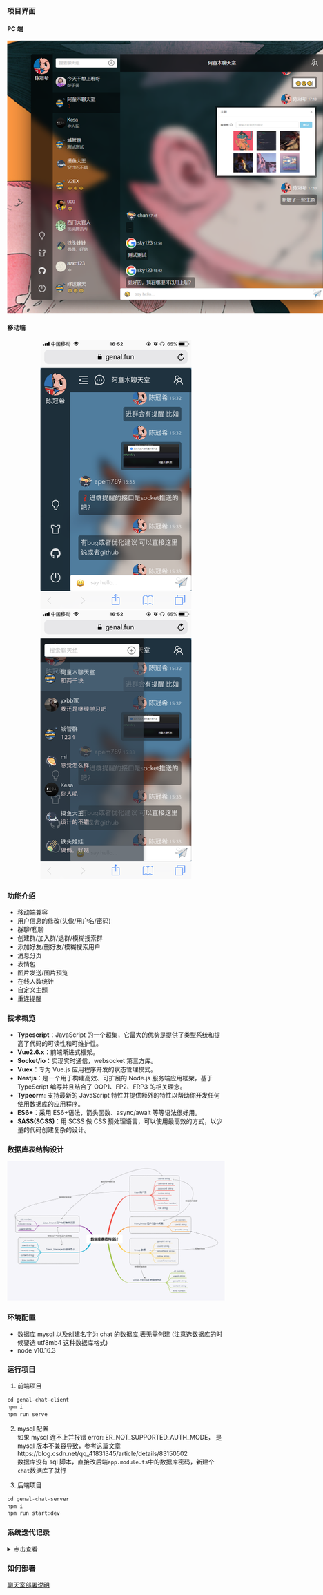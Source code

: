 
### 项目界面

#### PC 端

<img src="./assets/v6_pc.png" alt="PC" style="max-width:800px" />

#### 移动端

<p align="center">
  <img src="./assets/v6_m1.png" alt="Mobile" width="350"/><img src="./assets/v6_m2.png" alt="Mobile" width="350"  hspace="50"/>
</p>

### 功能介绍

- 移动端兼容
- 用户信息的修改(头像/用户名/密码)
- 群聊/私聊
- 创建群/加入群/退群/模糊搜索群
- 添加好友/删好友/模糊搜索用户
- 消息分页
- 表情包
- 图片发送/图片预览
- 在线人数统计
- 自定义主题
- 重连提醒

### 技术概览

- **Typescript**：JavaScript 的一个超集，它最大的优势是提供了类型系统和提高了代码的可读性和可维护性。
- **Vue2.6.x**：前端渐进式框架。
- **Socket/io**：实现实时通信，websocket 第三方库。
- **Vuex**：专为 Vue.js 应用程序开发的状态管理模式。
- **Nestjs**：是一个用于构建高效、可扩展的 Node.js 服务端应用框架，基于 TypeScript 编写并且结合了 OOP1、FP2、FRP3 的相关理念。
- **Typeorm**: 支持最新的 JavaScript 特性并提供额外的特性以帮助你开发任何使用数据库的应用程序。
- **ES6+**：采用 ES6+语法，箭头函数、async/await 等等语法很好用。
- **SASS(SCSS)**：用 SCSS 做 CSS 预处理语言，可以使用最高效的方式，以少量的代码创建复杂的设计。

### 数据库表结构设计

![](./assets/database.png)

### 环境配置

- 数据库 mysql 以及创建名字为 chat 的数据库,表无需创建 (注意选数据库的时候要选 utf8mb4 这种数据库格式)
- node v10.16.3

### 运行项目

1. 前端项目

```js
cd genal-chat-client
npm i
npm run serve
```

2. mysql 配置<br>
   如果 mysql 连不上并报错 error: ER_NOT_SUPPORTED_AUTH_MODE， 是 mysql 版本不兼容导致，参考这篇文章https://blog.csdn.net/qq_41831345/article/details/83150502<br>
   数据库没有 sql 脚本，直接改后端`app.module.ts`中的数据库密码，新建个`chat`数据库了就行

3. 后端项目

```js
cd genal-chat-server
npm i
npm run start:dev
```

### 系统迭代记录

<details>
<summary>点击查看</summary>

### v1.0.0

##### 功能

- 新增用户
- 新增群
- 群聊

##### v1.0.0 界面

![](./assets/1.png)

### v2.0.0

##### 功能

- 群聊/私聊
- 创建群/加入群聊/模糊搜索群
- 添加好友/模糊搜索好友
- 更改用户名/头像上传
- 表情包
- 消息分页

##### v2.0.0 界面

![](./assets/2.png)

### v3.0.0

##### 功能

- 群聊/私聊
- 创建群/加入群聊/模糊搜索群
- 添加好友/模糊搜索好友
- 图片上传/粘贴发送图片/图片预览
- 更改用户名/头像上传
- 表情包
- 消息分页

##### v3.0.0 界面

同 v2.0.0

### v4.0.0

##### 功能

- 群聊/私聊
- 创建群/加入群聊/模糊搜索群
- 添加好友/模糊搜索好友
- 图片上传/粘贴发送图片/图片预览
- 更改用户名/头像上传
- 表情包
- 消息分页
- 移动端兼容

##### v4.0.0 界面

同 v2.0.0

### v5.0.0

##### 功能

- 群聊/私聊
- 创建群/加入群聊/退群/模糊搜索群
- 添加好友/删好友/模糊搜索好友
- 图片上传/粘贴发送图片/图片预览
- 更改用户名/头像上传
- 表情包
- 消息分页
- 移动端兼容
- 在线人数统计
- 重连提醒

##### v5.0.0 界面

![](./assets/v5_pc.png)

### v6.0.0

##### 功能

- 移动端兼容
- 用户信息的修改(头像/用户名/密码)
- 群聊/私聊
- 创建群/加入群/退群/模糊搜索群
- 添加好友/删好友/模糊搜索用户
- 消息分页
- 表情包
- 图片发送/图片预览
- 在线人数统计
- 自定义主题
- 重连提醒

##### v6.0.0 界面

![](./assets/v6_pc.png)

</details>


### 如何部署

[聊天室部署说明](./聊天室部署说明.md)


